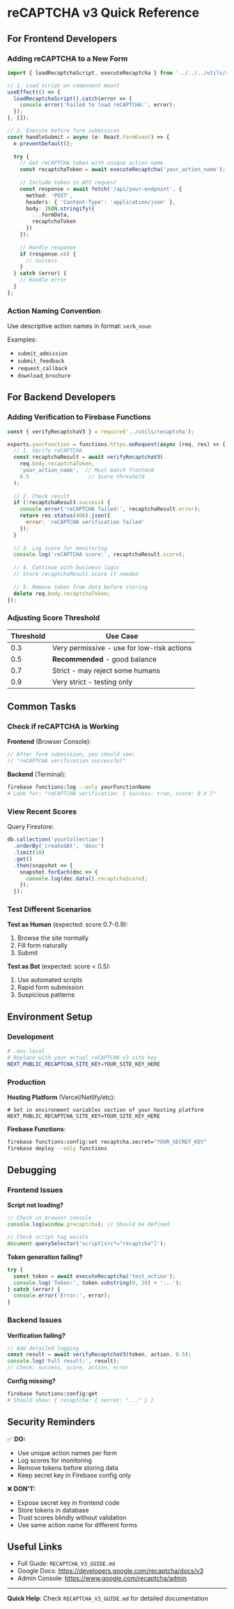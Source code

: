 # reCAPTCHA v3 Quick Reference

## For Frontend Developers

### Adding reCAPTCHA to a New Form

```typescript
import { loadRecaptchaScript, executeRecaptcha } from '../../../utils/recaptcha';

// 1. Load script on component mount
useEffect(() => {
  loadRecaptchaScript().catch(error => {
    console.error('Failed to load reCAPTCHA:', error);
  });
}, []);

// 2. Execute before form submission
const handleSubmit = async (e: React.FormEvent) => {
  e.preventDefault();
  
  try {
    // Get reCAPTCHA token with unique action name
    const recaptchaToken = await executeRecaptcha('your_action_name');
    
    // Include token in API request
    const response = await fetch('/api/your-endpoint', {
      method: 'POST',
      headers: { 'Content-Type': 'application/json' },
      body: JSON.stringify({
        ...formData,
        recaptchaToken
      })
    });
    
    // Handle response
    if (response.ok) {
      // Success
    }
  } catch (error) {
    // Handle error
  }
};
```

### Action Naming Convention

Use descriptive action names in format: `verb_noun`

Examples:
- `submit_admission`
- `submit_feedback`
- `request_callback`
- `download_brochure`

## For Backend Developers

### Adding Verification to Firebase Functions

```javascript
const { verifyRecaptchaV3 } = require('../utils/recaptcha');

exports.yourFunction = functions.https.onRequest(async (req, res) => {
  // 1. Verify reCAPTCHA
  const recaptchaResult = await verifyRecaptchaV3(
    req.body.recaptchaToken,
    'your_action_name',  // Must match frontend
    0.5                   // Score threshold
  );
  
  // 2. Check result
  if (!recaptchaResult.success) {
    console.error('reCAPTCHA failed:', recaptchaResult.error);
    return res.status(400).json({ 
      error: 'reCAPTCHA verification failed' 
    });
  }
  
  // 3. Log score for monitoring
  console.log('reCAPTCHA score:', recaptchaResult.score);
  
  // 4. Continue with business logic
  // Store recaptchaResult.score if needed
  
  // 5. Remove token from data before storing
  delete req.body.recaptchaToken;
});
```

### Adjusting Score Threshold

| Threshold | Use Case |
|-----------|----------|
| 0.3 | Very permissive - use for low-risk actions |
| 0.5 | **Recommended** - good balance |
| 0.7 | Strict - may reject some humans |
| 0.9 | Very strict - testing only |

## Common Tasks

### Check if reCAPTCHA is Working

**Frontend** (Browser Console):
```javascript
// After form submission, you should see:
// "reCAPTCHA verification successful"
```

**Backend** (Terminal):
```bash
firebase functions:log --only yourFunctionName
# Look for: "reCAPTCHA verification: { success: true, score: 0.X }"
```

### View Recent Scores

Query Firestore:
```javascript
db.collection('yourCollection')
  .orderBy('createdAt', 'desc')
  .limit(10)
  .get()
  .then(snapshot => {
    snapshot.forEach(doc => {
      console.log(doc.data().recaptchaScore);
    });
  });
```

### Test Different Scenarios

**Test as Human** (expected: score 0.7-0.9):
1. Browse the site normally
2. Fill form naturally
3. Submit

**Test as Bot** (expected: score < 0.5):
1. Use automated scripts
2. Rapid form submission
3. Suspicious patterns

## Environment Setup

### Development

```bash
# .env.local
# Replace with your actual reCAPTCHA v3 site key
NEXT_PUBLIC_RECAPTCHA_SITE_KEY=YOUR_SITE_KEY_HERE
```

### Production

**Hosting Platform** (Vercel/Netlify/etc):
```
# Set in environment variables section of your hosting platform
NEXT_PUBLIC_RECAPTCHA_SITE_KEY=YOUR_SITE_KEY_HERE
```

**Firebase Functions**:
```bash
firebase functions:config:set recaptcha.secret="YOUR_SECRET_KEY"
firebase deploy --only functions
```

## Debugging

### Frontend Issues

**Script not loading?**
```typescript
// Check in browser console
console.log(window.grecaptcha); // Should be defined

// Check script tag exists
document.querySelector('script[src*="recaptcha"]');
```

**Token generation failing?**
```typescript
try {
  const token = await executeRecaptcha('test_action');
  console.log('Token:', token.substring(0, 20) + '...');
} catch (error) {
  console.error('Error:', error);
}
```

### Backend Issues

**Verification failing?**
```javascript
// Add detailed logging
const result = await verifyRecaptchaV3(token, action, 0.5);
console.log('Full result:', result);
// Check: success, score, action, error
```

**Config missing?**
```bash
firebase functions:config:get
# Should show: { recaptcha: { secret: "..." } }
```

## Security Reminders

✅ **DO:**
- Use unique action names per form
- Log scores for monitoring
- Remove tokens before storing data
- Keep secret key in Firebase config only

❌ **DON'T:**
- Expose secret key in frontend code
- Store tokens in database
- Trust scores blindly without validation
- Use same action name for different forms

## Useful Links

- Full Guide: `RECAPTCHA_V3_GUIDE.md`
- Google Docs: https://developers.google.com/recaptcha/docs/v3
- Admin Console: https://www.google.com/recaptcha/admin

---

**Quick Help**: Check `RECAPTCHA_V3_GUIDE.md` for detailed documentation
